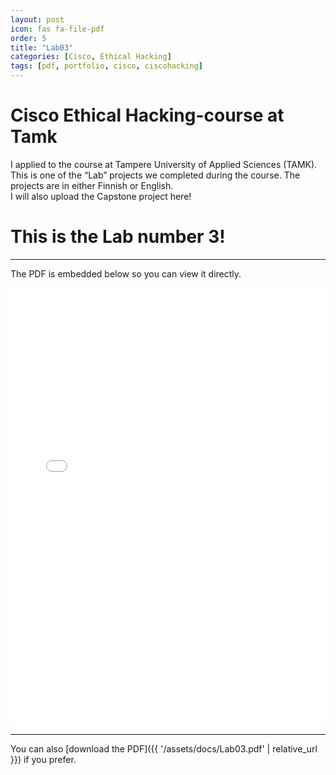 ```yaml
---
layout: post
icon: fas fa-file-pdf
order: 5
title: "Lab03"
categories: [Cisco, Ethical Hacking]
tags: [pdf, portfolio, cisco, ciscohacking]
---
```


# Cisco Ethical Hacking-course at Tamk

I applied to the course at Tampere University of Applied Sciences (TAMK).  
This is one of the “Lab” projects we completed during the course. The projects are in either Finnish or English.  
I will also upload the Capstone project here!

# This is the Lab number 3!

---

The PDF is embedded below so you can view it directly.

<iframe src="{{ '/assets/docs/Lab03.pdf' | relative_url }}" width="100%" height="700px" style="border:none;"></iframe>

---

You can also [download the PDF]({{ '/assets/docs/Lab03.pdf' | relative_url }}) if you prefer.
